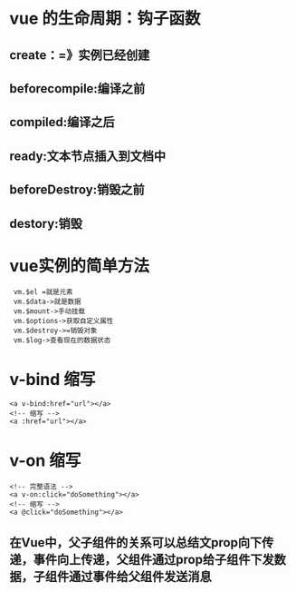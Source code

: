 
   # vue 的生命周期：钩子函数
   ## create：=》实例已经创建
   ## beforecompile:编译之前
   ## compiled:编译之后
   ## ready:文本节点插入到文档中
   ## beforeDestroy:销毁之前
   ## destory:销毁
 # vue实例的简单方法
 ```
  vm.$el =就是元素
  vm.$data->就是数据
  vm.$mount->手动挂载
  vm.$options->获取自定义属性
  vm.$destroy->=销毁对象
  vm.$log->查看现在的数据状态
  ```
# v-bind 缩写
```<!-- 完整语法 -->
<a v-bind:href="url"></a>
<!-- 缩写 -->
<a :href="url"></a>
```

# v-on 缩写
```
<!-- 完整语法 -->
<a v-on:click="doSomething"></a>
<!-- 缩写 -->
<a @click="doSomething"></a>
```
## 在Vue中，父子组件的关系可以总结文prop向下传递，事件向上传递，父组件通过prop给子组件下发数据，子组件通过事件给父组件发送消息
